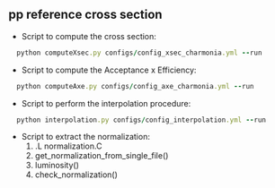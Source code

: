 ## pp reference cross section

- Script to compute the cross section:
```ruby
  python computeXsec.py configs/config_xsec_charmonia.yml --run
  ```
- Script to compute the Acceptance x Efficiency:
```ruby
  python computeAxe.py configs/config_axe_charmonia.yml --run
  ```
- Script to perform the interpolation procedure:
```ruby
  python interpolation.py configs/config_interpolation.yml --run
  ```
- Script to extract the normalization:
    1) .L normalization.C
    2) get_normalization_from_single_file()
    3) luminosity()
    4) check_normalization()
